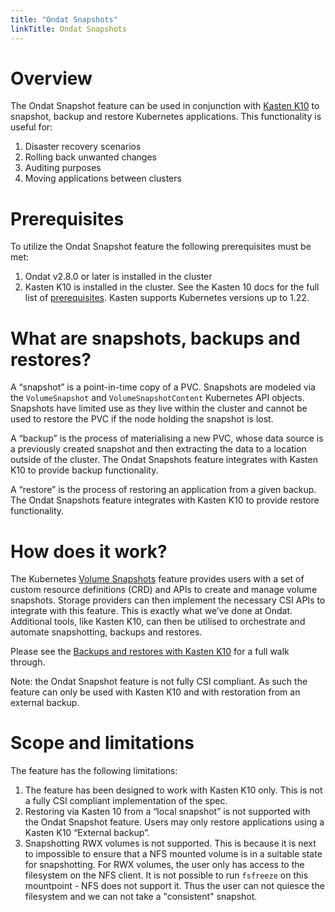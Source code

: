 ```yaml
---
title: "Ondat Snapshots"
linkTitle: Ondat Snapshots
---
```


# Overview

The Ondat Snapshot feature can be used in conjunction with [Kasten
K10](https://www.kasten.io/) to snapshot, backup and restore Kubernetes
applications. This functionality is useful for:
1. Disaster recovery scenarios
1. Rolling back unwanted changes
1. Auditing purposes
1. Moving applications between clusters

# Prerequisites

To utilize the Ondat Snapshot feature the following prerequisites must be met:
1. Ondat v2.8.0 or later is installed in the cluster
1. Kasten K10 is installed in the cluster. See the Kasten 10 docs for the full list of
[prerequisites](https://docs.kasten.io/latest/install/requirements.html#).
Kasten supports Kubernetes versions up to 1.22.

# What are snapshots, backups and restores?

A “snapshot” is a point-in-time copy of a PVC. Snapshots are modeled via the
`VolumeSnapshot` and `VolumeSnapshotContent` Kubernetes API objects. Snapshots
have limited use as they live within the cluster and cannot be used to restore
the PVC if the node holding the snapshot is lost.

A “backup” is the process of materialising a new PVC, whose data source is a
previously created snapshot and then extracting the data to a location outside
of the cluster. The Ondat Snapshots feature integrates with Kasten K10 to
provide backup functionality.

A “restore” is the process of restoring an application from a given backup. The
Ondat Snapshots feature integrates with Kasten K10 to provide restore
functionality.

# How does it work?

The Kubernetes [Volume
Snapshots](https://kubernetes.io/docs/concepts/storage/volume-snapshots/)
feature provides users with a set of custom resource definitions (CRD) and APIs
to create and manage volume snapshots. Storage providers can then implement the
necessary CSI APIs to integrate with this feature. This is exactly what we’ve
done at Ondat. Additional tools, like Kasten K10, can then be utilised to
orchestrate and automate snapshotting, backups and restores. 

Please see the [Backups and restores with Kasten
K10](/docs/operations/backups-and-restores-with-kastenk10.md) for a full
walk through.

Note: the Ondat Snapshot feature is not fully CSI compliant. As such the feature
can only be used with Kasten K10 and with restoration from an external backup.

# Scope and limitations

The feature has the following limitations:

1. The feature has been designed to work with Kasten K10 only. This is not a
fully CSI compliant implementation of the spec.
1. Restoring via Kasten 10 from a “local snapshot” is not supported with the
Ondat Snapshot feature. Users may only restore applications using a Kasten K10
“External backup”. 
1. Snapshotting RWX volumes is not supported. This is because it is next to
impossible to ensure that a NFS mounted volume is in a suitable state for
snapshotting. For RWX volumes, the user only has access to the filesystem on
the NFS client. It is not possible to run `fsfreeze` on this mountpoint - NFS
does not support it. Thus the user can not quiesce the filesystem and we can
not take a "consistent" snapshot.
